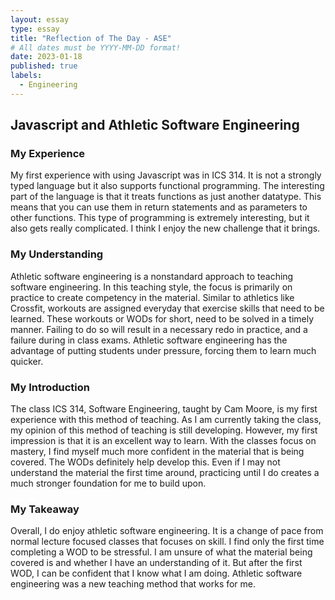 ```yaml
---
layout: essay
type: essay
title: "Reflection of The Day - ASE"
# All dates must be YYYY-MM-DD format!
date: 2023-01-18
published: true
labels:
  - Engineering
---
```

## Javascript and Athletic Software Engineering

### My Experience

My first experience with using Javascript was in ICS 314. It is not a strongly typed language but it also supports functional programming. The interesting part of the language is that it treats functions as just another datatype. This means that you can use them in return statements and as parameters to other functions. This type of programming is extremely interesting, but it also gets really complicated. I think I enjoy the new challenge that it brings.

### My Understanding

Athletic software engineering is a nonstandard approach to teaching software engineering. In this teaching style, the focus is primarily on practice to create competency in the material. Similar to athletics like Crossfit, workouts are assigned everyday that exercise skills that need to be learned. These workouts or WODs for short, need to be solved in a timely manner. Failing to do so will result in a necessary redo in practice, and a failure during in class exams. Athletic software engineering has the advantage of putting students under pressure, forcing them to learn much quicker.

### My Introduction

The class ICS 314, Software Engineering, taught by Cam Moore, is my first experience with this method of teaching. As I am currently taking the class, my opinion of this method of teaching is still developing. However, my first impression is that it is an excellent way to learn. With the classes focus on mastery, I find myself much more confident in the material that is being covered. The WODs definitely help develop this. Even if I may not understand the material the first time around, practicing until I do creates a much stronger foundation for me to build upon.

### My Takeaway

Overall, I do enjoy athletic software engineering. It is a change of pace from normal lecture focused classes that focuses on skill. I find only the first time completing a WOD to be stressful. I am unsure of what the material being covered is and whether I have an understanding of it. But after the first WOD, I can be confident that I know what I am doing. Athletic software engineering was a new teaching method that works for me.

